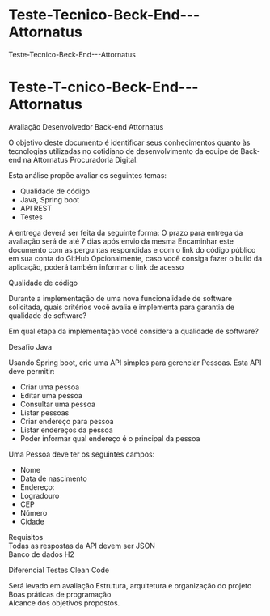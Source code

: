 # Teste-Tecnico-Beck-End---Attornatus
Teste-Tecnico-Beck-End---Attornatus

# Teste-T-cnico-Beck-End---Attornatus

Avaliação Desenvolvedor Back-end Attornatus

O objetivo deste documento é identificar seus conhecimentos quanto às tecnologias utilizadas no cotidiano de desenvolvimento da equipe de Back-end na Attornatus Procuradoria Digital.

Esta análise propõe avaliar os seguintes temas:
- Qualidade de código
- Java, Spring boot
- API REST
- Testes

A entrega deverá ser feita da seguinte forma:
O prazo para entrega da avaliação será de até 7 dias após envio da mesma
Encaminhar este documento com as perguntas respondidas e com o link do código público em sua conta do GitHub
Opcionalmente, caso você consiga fazer o build da aplicação, poderá também informar o link de acesso


Qualidade de código

Durante a implementação de uma nova funcionalidade de software solicitada, quais critérios você avalia e implementa para garantia de qualidade de software?


Em qual etapa da implementação você considera a qualidade de software?


Desafio Java

Usando Spring boot, crie uma API simples para gerenciar Pessoas. Esta API deve permitir:  
- Criar uma pessoa
- Editar uma pessoa
- Consultar uma pessoa
- Listar pessoas
- Criar endereço para pessoa
- Listar endereços da pessoa
- Poder informar qual endereço é o principal da pessoa  

Uma Pessoa deve ter os seguintes campos:  
- Nome
- Data de nascimento
- Endereço:
- Logradouro
- CEP
- Número
- Cidade

Requisitos  
Todas as respostas da API devem ser JSON  
Banco de dados H2

Diferencial
Testes
Clean Code
 
Será levado em avaliação 
Estrutura, arquitetura e organização do projeto  
Boas práticas de programação  
Alcance dos objetivos propostos.
